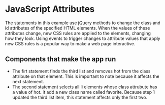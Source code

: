 # JavaScript Attributes

The statements in this example use jQuery methods to change the class and id attributes of the specified HTML elements. When the values of these attributes change, new CSS rules are applied to the elements, changing how they look. Using events to trigger changes to attribute values that apply new CSS rules is a popular way to make a web page interactive.

## Components that make the app run

* The firt statement finds the third list and removes hot from the class attribute on that element. This is important to note because it affects the next statement.
* The second statement selects all li elements whose class attrubute has a value of hot. It add a new class name called favorite. Because step 1 updated the third list item, this statement affects only the first two.
